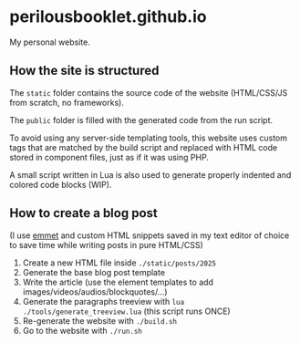# perilousbooklet.github.io

My personal website.

<!-- TODO: Github Actions that automatically create a post on my Linkedin/Reddit/Youtube profile whenever a new article is pushed in `/posts`. -->

## How the site is structured

The `static` folder contains the source code of the website (HTML/CSS/JS from scratch, no frameworks).

The `public` folder is filled with the generated code from the run script.

To avoid using any server-side templating tools, this website uses custom tags that are matched by the build script and 
replaced with HTML code stored in component files, just as if it was using PHP.

A small script written in Lua is also used to generate properly indented and colored code blocks (WIP).

## How to create a blog post

(I use [emmet](https://emmet.io/) and custom HTML snippets saved in my text editor of choice to save time while writing posts in pure HTML/CSS)

1. Create a new HTML file inside `./static/posts/2025`
2. Generate the base blog post template
3. Write the article (use the element templates to add images/videos/audios/blockquotes/...)
4. Generate the paragraphs treeview with `lua ./tools/generate_treeview.lua` (this script runs ONCE)
5. Re-generate the website with `./build.sh`
6. Go to the website with `./run.sh`
